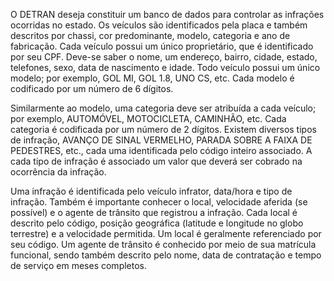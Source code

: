 O DETRAN deseja constituir um banco de dados para controlar as infrações ocorridas no estado. Os veículos são identificados pela placa e também descritos por chassi, cor predominante, modelo, categoria e ano de fabricação. Cada veículo possui um único proprietário, que é identificado por seu CPF. Deve-se saber o nome, um endereço, bairro, cidade, estado, telefones, sexo, data de nascimento e idade. Todo veículo possui um único modelo; por exemplo, GOL MI, GOL 1.8, UNO CS, etc. Cada modelo é codificado por um número de 6 dígitos.

Similarmente ao modelo, uma categoria deve ser atribuída a cada veículo; por exemplo, AUTOMÓVEL, MOTOCICLETA, CAMINHÃO, etc. Cada categoria é codificada por um número de 2 dígitos. Existem diversos tipos de infração, AVANÇO DE SINAL VERMELHO, PARADA SOBRE A FAIXA DE PEDESTRES, etc., cada uma identificada pelo código inteiro associado. A cada tipo de infração é associado um valor que deverá ser cobrado na ocorrência da infração.

Uma infração é identificada pelo veículo infrator, data/hora e tipo de infração. Também é importante conhecer o local, velocidade aferida (se possível) e o agente de trânsito que registrou a infração. Cada local é descrito pelo código, posição geográfica (latitude e longitude no globo terrestre) e a velocidade permitida. Um local é geralmente referenciado por seu código. Um agente de trânsito é conhecido por meio de sua matrícula funcional, sendo também descrito pelo nome, data de contratação e tempo de serviço em meses completos.